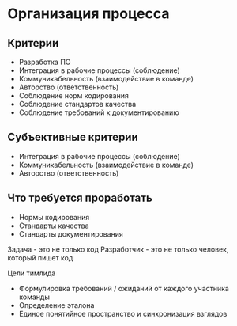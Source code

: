 # Организация процесса

## Критерии 

* Разработка ПО
* Интеграция в рабочие процессы (соблюдение)
* Коммуникабельность (взаимодействие в команде)
* Авторство (ответственность)
* Соблюдение норм кодирования
* Соблюдение стандартов качества
* Соблюдение требований к документированию

## Субъективные критерии
* Интеграция в рабочие процессы (соблюдение) 
* Коммуникабельность (взаимодействие в команде)
* Авторство (ответственность)

## Что требуется проработать 
* Нормы кодирования
* Стандарты качества
* Стандарты документирования

Задача - это не только код
Разработчик - это не только человек, который пишет код

Цели тимлида

* Формулировка требований / ожиданий от каждого участника команды
* Определение эталона 
* Единое понятийное пространство и синхронизация взглядов
